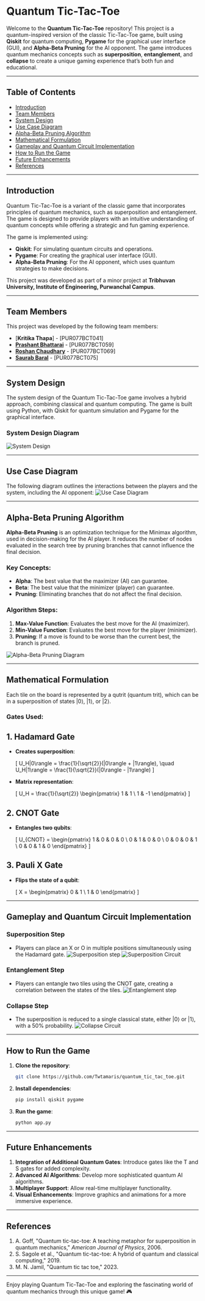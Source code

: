 
# Quantum Tic-Tac-Toe

Welcome to the **Quantum Tic-Tac-Toe** repository! This project is a quantum-inspired version of the classic Tic-Tac-Toe game, built using **Qiskit** for quantum computing, **Pygame** for the graphical user interface (GUI), and **Alpha-Beta Pruning** for the AI opponent. The game introduces quantum mechanics concepts such as **superposition**, **entanglement**, and **collapse** to create a unique gaming experience that’s both fun and educational.

---

## Table of Contents
- [Introduction](#introduction)
- [Team Members](#team-members)
- [System Design](#system-design)
- [Use Case Diagram](#use-case-diagram)
- [Alpha-Beta Pruning Algorithm](#alpha-beta-pruning-algorithm)
- [Mathematical Formulation](#mathematical-formulation)
- [Gameplay and Quantum Circuit Implementation](#gameplay-and-quantum-circuit-implementation)
- [How to Run the Game](#how-to-run-the-game)
- [Future Enhancements](#future-enhancements)
- [References](#references)

---

## Introduction
Quantum Tic-Tac-Toe is a variant of the classic game that incorporates principles of quantum mechanics, such as superposition and entanglement. The game is designed to provide players with an intuitive understanding of quantum concepts while offering a strategic and fun gaming experience. 

The game is implemented using:
- **Qiskit**: For simulating quantum circuits and operations.
- **Pygame**: For creating the graphical user interface (GUI).
- **Alpha-Beta Pruning**: For the AI opponent, which uses quantum strategies to make decisions.

This project was developed as part of a minor project at **Tribhuvan University, Institute of Engineering, Purwanchal Campus**.

---

## Team Members
This project was developed by the following team members:
- [**Kritika Thapa**] - [PUR077BCT041]
- [**Prashant Bhattarai**](https://github.com/IamPrashantBhattarai) - [PUR077BCT059]
- [**Roshan Chaudhary**](https://github.com/Roshanchau) - [PUR077BCT069]
- [**Saurab Baral**](https://github.com/Twtamaris) - [PUR077BCT075]
---

## System Design
The system design of the Quantum Tic-Tac-Toe game involves a hybrid approach, combining classical and quantum computing. The game is built using Python, with Qiskit for quantum simulation and Pygame for the graphical interface.

### System Design Diagram
![System Design](./images/system%20design.png)

---

## Use Case Diagram
The following diagram outlines the interactions between the players and the system, including the AI opponent:
![Use Case Diagram](./images//usecase.png)

---

## Alpha-Beta Pruning Algorithm
**Alpha-Beta Pruning** is an optimization technique for the Minimax algorithm, used in decision-making for the AI player. It reduces the number of nodes evaluated in the search tree by pruning branches that cannot influence the final decision.

### Key Concepts:
- **Alpha**: The best value that the maximizer (AI) can guarantee.
- **Beta**: The best value that the minimizer (player) can guarantee.
- **Pruning**: Eliminating branches that do not affect the final decision.

### Algorithm Steps:
1. **Max-Value Function**: Evaluates the best move for the AI (maximizer).
2. **Min-Value Function**: Evaluates the best move for the player (minimizer).
3. **Pruning**: If a move is found to be worse than the current best, the branch is pruned.

![Alpha-Beta Pruning Diagram](./images/alphabeta.png)

---

## Mathematical Formulation
Each tile on the board is represented by a qutrit (quantum trit), which can be in a superposition of states |0⟩, |1⟩, or |2⟩.

### Gates Used:
## 1. Hadamard Gate

- **Creates superposition**:

  \[
  U_H|0\rangle = \frac{1}{\sqrt{2}}(|0\rangle + |1\rangle), \quad U_H|1\rangle = \frac{1}{\sqrt{2}}(|0\rangle - |1\rangle)
  \]

- **Matrix representation**:

  \[
  U_H = \frac{1}{\sqrt{2}} \begin{pmatrix} 1 & 1 \\ 1 & -1 \end{pmatrix}
  \]

## 2. CNOT Gate

- **Entangles two qubits**:

  \[
  U_{CNOT} = \begin{pmatrix} 1 & 0 & 0 & 0 \\ 0 & 1 & 0 & 0 \\ 0 & 0 & 0 & 1 \\ 0 & 0 & 1 & 0 \end{pmatrix}
  \]

## 3. Pauli X Gate

- **Flips the state of a qubit**:

  \[
  X = \begin{pmatrix} 0 & 1 \\ 1 & 0 \end{pmatrix}
  \]

---

## Gameplay and Quantum Circuit Implementation
### Superposition Step
- Players can place an X or O in multiple positions simultaneously using the Hadamard gate.
![Superposition step](./images/superposition_doc.png)
![Superposition Circuit](./images/superposition_ckt.png)

### Entanglement Step
- Players can entangle two tiles using the CNOT gate, creating a correlation between the states of the tiles.
![Entanglement step](./images/entg_game.png)

### Collapse Step
- The superposition is reduced to a single classical state, either |0⟩ or |1⟩, with a 50% probability.
![Collapse Circuit](./images/entg_ck.png)

---

## How to Run the Game
1. **Clone the repository**:
   ```bash
   git clone https://github.com/Twtamaris/quantum_tic_tac_toe.git
   ```
2. **Install dependencies**:
   ```bash
   pip install qiskit pygame
   ```
3. **Run the game**:
   ```bash
   python app.py
   ```

---

## Future Enhancements
1. **Integration of Additional Quantum Gates**: Introduce gates like the T and S gates for added complexity.
2. **Advanced AI Algorithms**: Develop more sophisticated quantum AI algorithms.
3. **Multiplayer Support**: Allow real-time multiplayer functionality.
4. **Visual Enhancements**: Improve graphics and animations for a more immersive experience.

---

## References
1. A. Goff, "Quantum tic-tac-toe: A teaching metaphor for superposition in quantum mechanics," *American Journal of Physics*, 2006.
2. S. Sagole et al., "Quantum tic-tac-toe: A hybrid of quantum and classical computing," 2019.
3. M. N. Jamil, "Quantum tic tac toe," 2023.

---

Enjoy playing Quantum Tic-Tac-Toe and exploring the fascinating world of quantum mechanics through this unique game! 🎮
